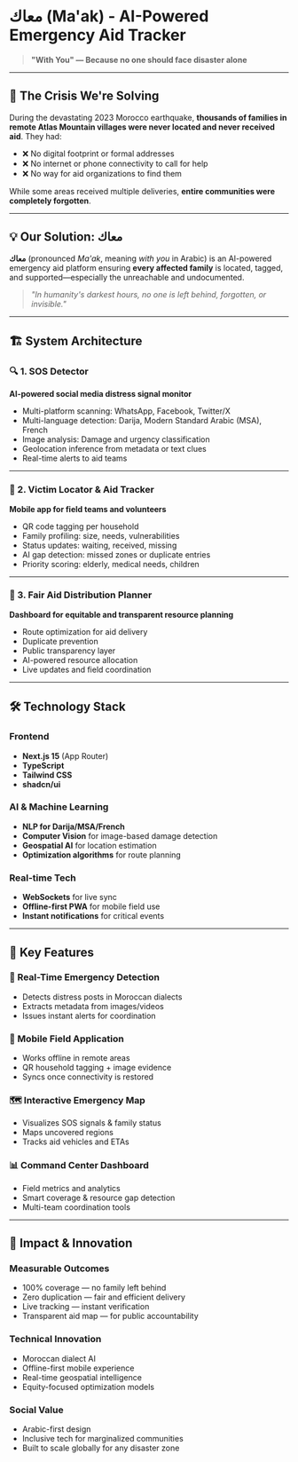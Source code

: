 # معاك (Ma'ak) - AI-Powered Emergency Aid Tracker

> **"With You" — Because no one should face disaster alone**

---

## 🚨 The Crisis We're Solving

During the devastating 2023 Morocco earthquake, **thousands of families in remote Atlas Mountain villages were never located and never received aid**. They had:

- ❌ No digital footprint or formal addresses  
- ❌ No internet or phone connectivity to call for help  
- ❌ No way for aid organizations to find them  

While some areas received multiple deliveries, **entire communities were completely forgotten**.

---

## 💡 Our Solution: معاك

**معاك** (pronounced *Ma'ak*, meaning *with you* in Arabic) is an AI-powered emergency aid platform ensuring **every affected family** is located, tagged, and supported—especially the unreachable and undocumented.

> *"In humanity's darkest hours, no one is left behind, forgotten, or invisible."*

---

## 🏗️ System Architecture

### 🔍 1. SOS Detector  
**AI-powered social media distress signal monitor**

- Multi-platform scanning: WhatsApp, Facebook, Twitter/X  
- Multi-language detection: Darija, Modern Standard Arabic (MSA), French  
- Image analysis: Damage and urgency classification  
- Geolocation inference from metadata or text clues  
- Real-time alerts to aid teams

---

### 📍 2. Victim Locator & Aid Tracker  
**Mobile app for field teams and volunteers**

- QR code tagging per household  
- Family profiling: size, needs, vulnerabilities  
- Status updates: waiting, received, missing  
- AI gap detection: missed zones or duplicate entries  
- Priority scoring: elderly, medical needs, children

---

### 🚛 3. Fair Aid Distribution Planner  
**Dashboard for equitable and transparent resource planning**

- Route optimization for aid delivery  
- Duplicate prevention  
- Public transparency layer  
- AI-powered resource allocation  
- Live updates and field coordination

---

## 🛠️ Technology Stack

### Frontend
- **Next.js 15** (App Router)  
- **TypeScript**  
- **Tailwind CSS**  
- **shadcn/ui**

### AI & Machine Learning
- **NLP for Darija/MSA/French**  
- **Computer Vision** for image-based damage detection  
- **Geospatial AI** for location estimation  
- **Optimization algorithms** for route planning

### Real-time Tech
- **WebSockets** for live sync  
- **Offline-first PWA** for mobile field use  
- **Instant notifications** for critical events

---

## 🚀 Key Features

### 🔴 Real-Time Emergency Detection
- Detects distress posts in Moroccan dialects  
- Extracts metadata from images/videos  
- Issues instant alerts for coordination  

### 📱 Mobile Field Application
- Works offline in remote areas  
- QR household tagging + image evidence  
- Syncs once connectivity is restored  

### 🗺️ Interactive Emergency Map
- Visualizes SOS signals & family status  
- Maps uncovered regions  
- Tracks aid vehicles and ETAs  

### 📊 Command Center Dashboard
- Field metrics and analytics  
- Smart coverage & resource gap detection  
- Multi-team coordination tools  

---

## 🎯 Impact & Innovation

### Measurable Outcomes
- 100% coverage — no family left behind  
- Zero duplication — fair and efficient delivery  
- Live tracking — instant verification  
- Transparent aid map — for public accountability  

### Technical Innovation
- Moroccan dialect AI  
- Offline-first mobile experience  
- Real-time geospatial intelligence  
- Equity-focused optimization models  

### Social Value
- Arabic-first design  
- Inclusive tech for marginalized communities  
- Built to scale globally for any disaster zone


